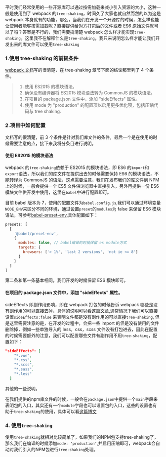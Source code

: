平时我们经常使用的一些开源库可以通过按需加载来减小引入资源的大小，这种一般是使用到了 webpack 的`tree-shaking`，时间久了大家也就自然而然的以为这是 webpack 本身就有的功能，那么，当我们在开发一个开源库的时候，怎么样也能让使用者能够按需加载呢？直接提供给对方打包后的文件或者 ES6 原始文件就可以了吗？答案是不行的，我们需要搞清楚 webpack 怎么样才能实现`tree-shaking`。这里我不在解释什么是`tree-shaking`，我只来说明怎么样才能让我们开发出来的库文件可以使用`tree-shaking`

### 1.使用 tree-shaking 的前提条件

[webpack 文档](https://webpack.docschina.org/guides/tree-shaking/#root)写的很清楚，在 tree-shaking 章节下面的结论那里列了 4 个条件。

> 1.  使用 ES2015 的模块语法。
> 2.  确保没有编译器将 ES2015 模块语法转为 CommonJS 的模块语法。
> 3.  在项目的 package.json 文件中，添加 "sideEffects" 属性。
> 4.  使用 mode 为 "production" 的配置项以启用更多优化项，包括压缩代码与 tree shaking.

### 2.项目中如何配置

文档写的很清楚，前 3 个条件是针对我们库文件的条件，最后一个是在使用的时候需要注意的点，接下来我将分条目进行说明。

#### 使用 ES2015 的模块语法

webpack 的`tree-shaking`依赖于 ES2015 的模块语法，即 ES6 的`import`和`export`语法，所以我们的库文件在提供出去的时候需要保持 ES6 的模块语法，不能转译为 CommonJS 的语法，这点需要注意，我们在发布我们的库文件到 NPM 上的时候，一般会提供一个 ES5 文件供浏览器中直接引入，另外再提供一份 ES6 模块文件供开发中使用，这里在`babel`中进行配置即可。

目前 babel 版本为 7，使用的配置文件为`babel.config.js`,我们可以通过环境变量`NODE_ENV`来区分不同的环境，通过设置`preset`的`modules`为 false 来保留 ES6 模块语法，可参考[babel-preset-env](https://babeljs.io/docs/en/babel-preset-env),具体配置如下：

```js
presets: [
  [
    '@babel/preset-env',
    {
      modules: false, // babel编译的时候保留 es module方式
      targets: {
        browsers: ['> 1%', 'last 2 versions', 'not ie <= 8']
      }
    }
  ]
]
```

第二条和第一条基本相同，我们开发的时候保留 ES6 模块即可。

#### 在项目的 package.json 文件中，添加 "sideEffects" 属性。

sideEffects 即副作用影响，即在 webpack 打包的时候告诉 webpack 哪些是没有副作用的可以直接去掉，具体的说明可以看[这篇文章](https://segmentfault.com/a/1190000015689240),通常情况下我们可以直接设置`sideEffects:false` 来表明文件都是没有副作用的可以直接`tree-shaking`, 但是这里需要注意的是，在开发的过程中，会把一些 import 的但是没有使用的文件删除掉，例如一些单独导入的 less，css，scss 文件没有打包进去，因此在配置的时候需要额外的注意，我们可以配置哪些文件有副作用不用`tree-shaking`，配置如下：

```json
"sideEffects": [
    "*.vue",
    "*.css",
    "*.scss",
    "*.sass",
    "*.less"
  ]
```
其他的一些说明。

在我们提供的npm库文件的时候，一般会在`package.json`中提供一个`main`字段来表明包的入口，其实还有一个`module`字段也可以设置包的入口，这些的设置也有助于`tree-shaking`的使用，具体可以看[这篇博文](https://segmentfault.com/a/1190000014286439)

### 4. 使用`tree-shaking`

使用`tree-shaking`就相对比较简单了，如果我们的NPM包支持tree-shaking了，那么我们在编译的时候添加`mode: 'production'`,并启用压缩即可，webpack会自动对我们引入的NPM包进行`tree-shaking`处理。
